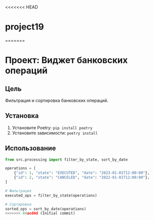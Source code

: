 <<<<<<< HEAD
# project19
=======
# Проект: Виджет банковских операций

## Цель
Фильтрация и сортировка банковских операций.

## Установка
1. Установите Poetry: `pip install poetry`
2. Установите зависимости: `poetry install`

## Использование
```python
from src.processing import filter_by_state, sort_by_date

operations = [
    {"id": 1, "state": "EXECUTED", "date": "2023-01-01T12:00:00"},
    {"id": 2, "state": "CANCELED", "date": "2022-01-01T12:00:00"},
]

# Фильтрация
executed_ops = filter_by_state(operations)

# Сортировка
sorted_ops = sort_by_date(operations)
>>>>>>> 84acd4d (Initial commit)
